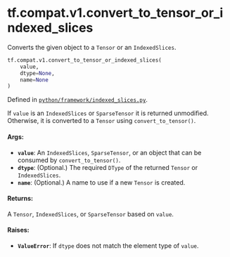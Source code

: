 <div itemscope itemtype="http://developers.google.com/ReferenceObject">
<meta itemprop="name" content="tf.compat.v1.convert_to_tensor_or_indexed_slices" />
<meta itemprop="path" content="Stable" />
</div>

# tf.compat.v1.convert_to_tensor_or_indexed_slices

Converts the given object to a `Tensor` or an `IndexedSlices`.

``` python
tf.compat.v1.convert_to_tensor_or_indexed_slices(
    value,
    dtype=None,
    name=None
)
```



Defined in [`python/framework/indexed_slices.py`](/code/stable/tensorflow/python/framework/indexed_slices.py).

<!-- Placeholder for "Used in" -->

If `value` is an `IndexedSlices` or `SparseTensor` it is returned
unmodified. Otherwise, it is converted to a `Tensor` using
`convert_to_tensor()`.

#### Args:


* <b>`value`</b>: An `IndexedSlices`, `SparseTensor`, or an object that can be consumed
  by `convert_to_tensor()`.
* <b>`dtype`</b>: (Optional.) The required `DType` of the returned `Tensor` or
  `IndexedSlices`.
* <b>`name`</b>: (Optional.) A name to use if a new `Tensor` is created.


#### Returns:

A `Tensor`, `IndexedSlices`, or `SparseTensor` based on `value`.



#### Raises:


* <b>`ValueError`</b>: If `dtype` does not match the element type of `value`.